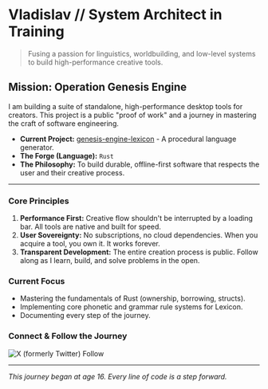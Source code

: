 # Vladislav // System Architect in Training

> Fusing a passion for linguistics, worldbuilding, and low-level systems to build high-performance creative tools.

## Mission: Operation Genesis Engine

I am building a suite of standalone, high-performance desktop tools for creators. This project is a public "proof of work" and a journey in mastering the craft of software engineering.

*   **Current Project:** [genesis-engine-lexicon](https://github.com/[Mirged]/genesis-engine-lexicon) - A procedural language generator.
*   **The Forge (Language):** `Rust`
*   **The Philosophy:** To build durable, offline-first software that respects the user and their creative process.

---

### Core Principles

1.  **Performance First:** Creative flow shouldn't be interrupted by a loading bar. All tools are native and built for speed.
2.  **User Sovereignty:** No subscriptions, no cloud dependencies. When you acquire a tool, you own it. It works forever.
3.  **Transparent Development:** The entire creation process is public. Follow along as I learn, build, and solve problems in the open.

### Current Focus

*   Mastering the fundamentals of Rust (ownership, borrowing, structs).
*   Implementing core phonetic and grammar rule systems for Lexicon.
*   Documenting every step of the journey.

### Connect & Follow the Journey

![X (formerly Twitter) Follow](https://img.shields.io/twitter/follow/am_i_pointless)

---

*This journey began at age 16. Every line of code is a step forward.*
